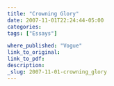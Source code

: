 ```yaml
---
title: "Crowning Glory"
date: 2007-11-01T22:24:44-05:00
categories: 
tags: ["Essays"]

where_published: "Vogue"
link_to_original:
link_to_pdf:
description:
_slug: 2007-11-01-crowning_glory
---
```


